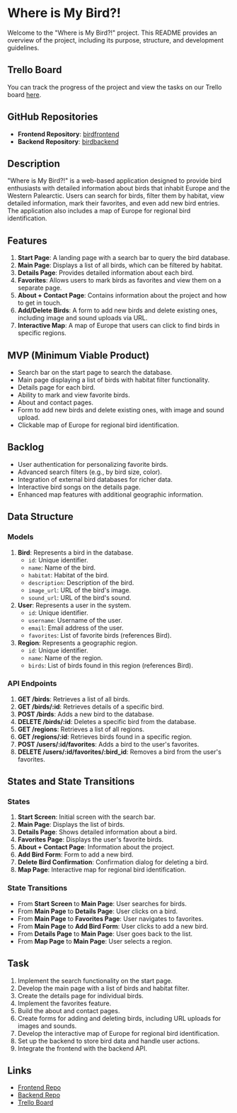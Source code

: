 # Where is My Bird?!

Welcome to the "Where is My Bird?!" project. This README provides an overview of the project, including its purpose, structure, and development guidelines.

## Trello Board

You can track the progress of the project and view the tasks on our Trello board [here](https://trello.com/b/jfamD4u0/where-is-my-bird).

## GitHub Repositories

- **Frontend Repository**: [birdfrontend](https://github.com/hannakayes/birdfrontend)
- **Backend Repository**: [birdbackend](https://github.com/hannakayes/birdbackend)

## Description

"Where is My Bird?!" is a web-based application designed to provide bird enthusiasts with detailed information about birds that inhabit Europe and the Western Palearctic. Users can search for birds, filter them by habitat, view detailed information, mark their favorites, and even add new bird entries. The application also includes a map of Europe for regional bird identification.

## Features

1. **Start Page**: A landing page with a search bar to query the bird database.
2. **Main Page**: Displays a list of all birds, which can be filtered by habitat.
3. **Details Page**: Provides detailed information about each bird.
4. **Favorites**: Allows users to mark birds as favorites and view them on a separate page.
5. **About + Contact Page**: Contains information about the project and how to get in touch.
6. **Add/Delete Birds**: A form to add new birds and delete existing ones, including image and sound uploads via URL.
7. **Interactive Map**: A map of Europe that users can click to find birds in specific regions.

## MVP (Minimum Viable Product)

- Search bar on the start page to search the database.
- Main page displaying a list of birds with habitat filter functionality.
- Details page for each bird.
- Ability to mark and view favorite birds.
- About and contact pages.
- Form to add new birds and delete existing ones, with image and sound upload.
- Clickable map of Europe for regional bird identification.

## Backlog

- User authentication for personalizing favorite birds.
- Advanced search filters (e.g., by bird size, color).
- Integration of external bird databases for richer data.
- Interactive bird songs on the details page.
- Enhanced map features with additional geographic information.

## Data Structure

### Models

1. **Bird**: Represents a bird in the database.
   - `id`: Unique identifier.
   - `name`: Name of the bird.
   - `habitat`: Habitat of the bird.
   - `description`: Description of the bird.
   - `image_url`: URL of the bird's image.
   - `sound_url`: URL of the bird's sound.
2. **User**: Represents a user in the system.
   - `id`: Unique identifier.
   - `username`: Username of the user.
   - `email`: Email address of the user.
   - `favorites`: List of favorite birds (references Bird).
3. **Region**: Represents a geographic region.
   - `id`: Unique identifier.
   - `name`: Name of the region.
   - `birds`: List of birds found in this region (references Bird).

### API Endpoints

1. **GET /birds**: Retrieves a list of all birds.
2. **GET /birds/:id**: Retrieves details of a specific bird.
3. **POST /birds**: Adds a new bird to the database.
4. **DELETE /birds/:id**: Deletes a specific bird from the database.
5. **GET /regions**: Retrieves a list of all regions.
6. **GET /regions/:id**: Retrieves birds found in a specific region.
7. **POST /users/:id/favorites**: Adds a bird to the user's favorites.
8. **DELETE /users/:id/favorites/:bird_id**: Removes a bird from the user's favorites.

## States and State Transitions

### States

1. **Start Screen**: Initial screen with the search bar.
2. **Main Page**: Displays the list of birds.
3. **Details Page**: Shows detailed information about a bird.
4. **Favorites Page**: Displays the user's favorite birds.
5. **About + Contact Page**: Information about the project.
6. **Add Bird Form**: Form to add a new bird.
7. **Delete Bird Confirmation**: Confirmation dialog for deleting a bird.
8. **Map Page**: Interactive map for regional bird identification.

### State Transitions

- From **Start Screen** to **Main Page**: User searches for birds.
- From **Main Page** to **Details Page**: User clicks on a bird.
- From **Main Page** to **Favorites Page**: User navigates to favorites.
- From **Main Page** to **Add Bird Form**: User clicks to add a new bird.
- From **Details Page** to **Main Page**: User goes back to the list.
- From **Map Page** to **Main Page**: User selects a region.

## Task

1. Implement the search functionality on the start page.
2. Develop the main page with a list of birds and habitat filter.
3. Create the details page for individual birds.
4. Implement the favorites feature.
5. Build the about and contact pages.
6. Create forms for adding and deleting birds, including URL uploads for images and sounds.
7. Develop the interactive map of Europe for regional bird identification.
8. Set up the backend to store bird data and handle user actions.
9. Integrate the frontend with the backend API.

## Links

- [Frontend Repo](https://github.com/hannakayes/birdfrontend)
- [Backend Repo](https://github.com/hannakayes/birdbackend)
- [Trello Board](https://trello.com/b/jfamD4u0/where-is-my-bird)
